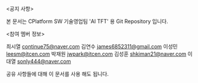 <공지 사항>

본 문서는 CPlatform SW 기술영업팀 'AI TFT' 용 Git Repository 입니다.


<참여 멤버 정보>

최시열 continue75@naver.com
김연수 james6852311@gmail.com
이성민 leesm@itcen.com
박재원 jwpark@itcen.com
김성훈 shkiman21@naver.com 
이대열 sonly444@naver.com

공유 사항들에 대해 이 문서를 사용 해도 됩니다.




